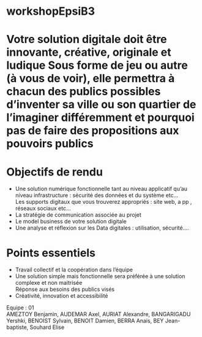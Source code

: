 # workshopEpsiB3
<h1>
  Votre
  solution digitale doit être innovante, créative, originale et ludique
  Sous
  forme de jeu ou autre (à vous de voir), elle permettra à chacun des
  publics possibles d’inventer sa ville ou son quartier de l’imaginer
  différemment et pourquoi pas de faire des propositions aux pouvoirs
  publics
</h1>

<h1>Objectifs de rendu</h1>
<ul>
  <li> 
    Une solution numérique fonctionnelle tant au niveau applicatif qu’au
    niveau infrastructure : sécurité des données et du système etc...
  </li>
    Les supports digitaux que vous trouverez appropriés : site web, a pp ,
    réseaux sociaux etc…
  <li>
    La stratégie de communication associée au projet
  </li>
  <li>
    Le model business de votre solution digitale
  </li>
  <li>
    Une analyse et réflexion sur les Data digitales : utilisation, sécurité….
  </li>
</ul>
<h1>Points essentiels</h1>
<ul>
  <li>
    Travail collectif et la coopération dans l’équipe
  </li>
  <li>
    Une solution simple mais fonctionnelle sera préférée à une solution
    complexe et non maitrisée
  </li>
    Réponse aux besoins des publics visés
  <li>
    Créativité, innovation et accessibilité
  </li>
</ul>

<p>Equipe : 01 <br> AMEZTOY Benjamin, AUDEMAR Axel, AURIAT Alexandre, BANGARIGADU Yershki, BENOIST Sylvain, BENOIT Damien, BERRA Anais, BEY Jean-baptiste, Souhard Elise</p>
